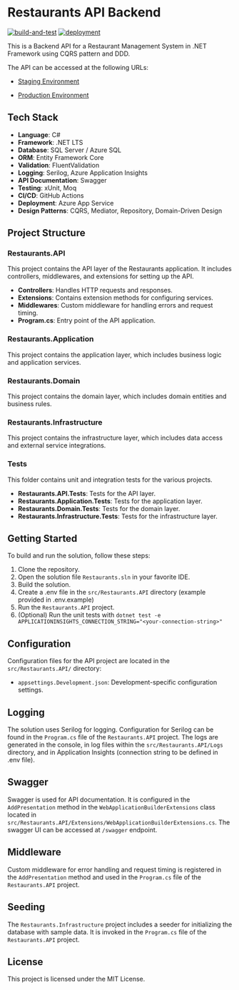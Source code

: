 # Restaurants API Backend

[![build-and-test](https://github.com/abhiroop43/dotnet-restaurants-api/actions/workflows/main.yml/badge.svg)](https://github.com/abhiroop43/dotnet-restaurants-api/actions/workflows/main.yml)
[![deployment](https://github.com/abhiroop43/dotnet-restaurants-api/actions/workflows/release.yml/badge.svg)](https://github.com/abhiroop43/dotnet-restaurants-api/actions/workflows/release.yml)


This is a Backend API for a Restaurant Management System in .NET Framework using CQRS pattern and DDD.

The API can be accessed at the following URLs:

- [Staging Environment](restaurants-api-dev-dhbtgce0bnhyfyfq.uaenorth-01.azurewebsites.net)

- [Production Environment](abhiroopsantra-restaurants-api-prod.azurewebsites.net)

## Tech Stack

- **Language**: C#
- **Framework**: .NET LTS
- **Database**: SQL Server / Azure SQL
- **ORM**: Entity Framework Core
- **Validation**: FluentValidation
- **Logging**: Serilog, Azure Application Insights
- **API Documentation**: Swagger
- **Testing**: xUnit, Moq
- **CI/CD**: GitHub Actions
- **Deployment**: Azure App Service
- **Design Patterns**: CQRS, Mediator, Repository, Domain-Driven Design

## Project Structure

### Restaurants.API

This project contains the API layer of the Restaurants application. It includes controllers, middlewares, and extensions for setting up the API.

- **Controllers**: Handles HTTP requests and responses.
- **Extensions**: Contains extension methods for configuring services.
- **Middlewares**: Custom middleware for handling errors and request timing.
- **Program.cs**: Entry point of the API application.

### Restaurants.Application

This project contains the application layer, which includes business logic and application services.

### Restaurants.Domain

This project contains the domain layer, which includes domain entities and business rules.

### Restaurants.Infrastructure

This project contains the infrastructure layer, which includes data access and external service integrations.

### Tests

This folder contains unit and integration tests for the various projects.

- **Restaurants.API.Tests**: Tests for the API layer.
- **Restaurants.Application.Tests**: Tests for the application layer.
- **Restaurants.Domain.Tests**: Tests for the domain layer.
- **Restaurants.Infrastructure.Tests**: Tests for the infrastructure layer.

## Getting Started

To build and run the solution, follow these steps:

1. Clone the repository.
2. Open the solution file `Restaurants.sln` in your favorite IDE.
3. Build the solution.
4. Create a .env file in the `src/Restaurants.API` directory (example provided in .env.example)
5. Run the `Restaurants.API` project.
6. (Optional) Run the unit tests with `dotnet test -e APPLICATIONINSIGHTS_CONNECTION_STRING="<your-connection-string>"`

## Configuration

Configuration files for the API project are located in the `src/Restaurants.API/` directory:

- `appsettings.Development.json`: Development-specific configuration settings.

## Logging

The solution uses Serilog for logging. Configuration for Serilog can be found in the `Program.cs` file of the `Restaurants.API` project. The logs are generated in the console, in log files within the `src/Restaurants.API/Logs` directory, and in Application Insights (connection string to be defined in .env file).

## Swagger

Swagger is used for API documentation. It is configured in the `AddPresentation` method in the `WebApplicationBuilderExtensions` class located in `src/Restaurants.API/Extensions/WebApplicationBuilderExtensions.cs`. The swagger UI can be accessed at `/swagger` endpoint.

## Middleware

Custom middleware for error handling and request timing is registered in the `AddPresentation` method and used in the `Program.cs` file of the `Restaurants.API` project.

## Seeding

The `Restaurants.Infrastructure` project includes a seeder for initializing the database with sample data. It is invoked in the `Program.cs` file of the `Restaurants.API` project.

## License

This project is licensed under the MIT License.
